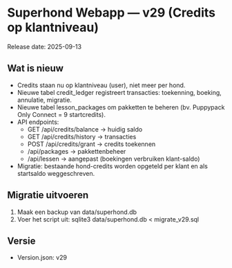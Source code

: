 # Superhond Webapp — v29 (Credits op klantniveau)

Release date: 2025-09-13

## Wat is nieuw
- Credits staan nu op klantniveau (user), niet meer per hond.
- Nieuwe tabel credit_ledger registreert transacties: toekenning, boeking, annulatie, migratie.
- Nieuwe tabel lesson_packages om pakketten te beheren (bv. Puppypack Only Connect = 9 startcredits).
- API endpoints:
  - GET /api/credits/balance → huidig saldo
  - GET /api/credits/history → transacties
  - POST /api/credits/grant → credits toekennen
  - /api/packages → pakkettenbeheer
  - /api/lessen → aangepast (boekingen verbruiken klant-saldo)
- Migratie: bestaande hond-credits worden opgeteld per klant en als startsaldo weggeschreven.

## Migratie uitvoeren
1. Maak een backup van data/superhond.db
2. Voer het script uit:
   sqlite3 data/superhond.db < migrate_v29.sql

## Versie
- Version.json: v29
